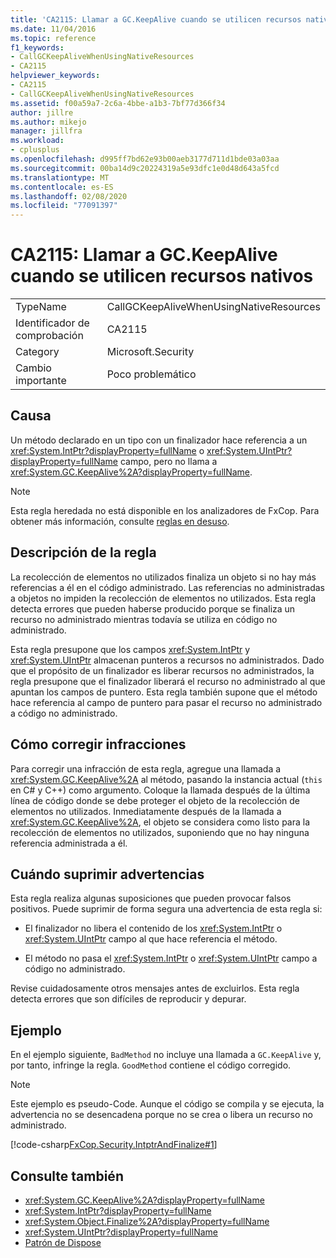 ```yaml
---
title: 'CA2115: Llamar a GC.KeepAlive cuando se utilicen recursos nativos'
ms.date: 11/04/2016
ms.topic: reference
f1_keywords:
- CallGCKeepAliveWhenUsingNativeResources
- CA2115
helpviewer_keywords:
- CA2115
- CallGCKeepAliveWhenUsingNativeResources
ms.assetid: f00a59a7-2c6a-4bbe-a1b3-7bf77d366f34
author: jillre
ms.author: mikejo
manager: jillfra
ms.workload:
- cplusplus
ms.openlocfilehash: d995ff7bd62e93b00aeb3177d711d1bde03a03aa
ms.sourcegitcommit: 00ba14d9c20224319a5e93dfc1e0d48d643a5fcd
ms.translationtype: MT
ms.contentlocale: es-ES
ms.lasthandoff: 02/08/2020
ms.locfileid: "77091397"
---
```

# <a name="ca2115-call-gckeepalive-when-using-native-resources"></a>CA2115: Llamar a GC.KeepAlive cuando se utilicen recursos nativos

|||
|-|-|
|TypeName|CallGCKeepAliveWhenUsingNativeResources|
|Identificador de comprobación|CA2115|
|Category|Microsoft.Security|
|Cambio importante|Poco problemático|

## <a name="cause"></a>Causa
Un método declarado en un tipo con un finalizador hace referencia a un <xref:System.IntPtr?displayProperty=fullName> o <xref:System.UIntPtr?displayProperty=fullName> campo, pero no llama a <xref:System.GC.KeepAlive%2A?displayProperty=fullName>.

> [!NOTE]
> Esta regla heredada no está disponible en los analizadores de FxCop. Para obtener más información, consulte [reglas en desuso](fxcop-rule-port-status.md#deprecated-rules).

## <a name="rule-description"></a>Descripción de la regla

La recolección de elementos no utilizados finaliza un objeto si no hay más referencias a él en el código administrado. Las referencias no administradas a objetos no impiden la recolección de elementos no utilizados. Esta regla detecta errores que pueden haberse producido porque se finaliza un recurso no administrado mientras todavía se utiliza en código no administrado.

Esta regla presupone que los campos <xref:System.IntPtr> y <xref:System.UIntPtr> almacenan punteros a recursos no administrados. Dado que el propósito de un finalizador es liberar recursos no administrados, la regla presupone que el finalizador liberará el recurso no administrado al que apuntan los campos de puntero. Esta regla también supone que el método hace referencia al campo de puntero para pasar el recurso no administrado a código no administrado.

## <a name="how-to-fix-violations"></a>Cómo corregir infracciones

Para corregir una infracción de esta regla, agregue una llamada a <xref:System.GC.KeepAlive%2A> al método, pasando la instancia actual (`this` en C# y C++) como argumento. Coloque la llamada después de la última línea de código donde se debe proteger el objeto de la recolección de elementos no utilizados. Inmediatamente después de la llamada a <xref:System.GC.KeepAlive%2A>, el objeto se considera como listo para la recolección de elementos no utilizados, suponiendo que no hay ninguna referencia administrada a él.

## <a name="when-to-suppress-warnings"></a>Cuándo suprimir advertencias

Esta regla realiza algunas suposiciones que pueden provocar falsos positivos. Puede suprimir de forma segura una advertencia de esta regla si:

- El finalizador no libera el contenido de los <xref:System.IntPtr> o <xref:System.UIntPtr> campo al que hace referencia el método.

- El método no pasa el <xref:System.IntPtr> o <xref:System.UIntPtr> campo a código no administrado.

Revise cuidadosamente otros mensajes antes de excluirlos. Esta regla detecta errores que son difíciles de reproducir y depurar.

## <a name="example"></a>Ejemplo

En el ejemplo siguiente, `BadMethod` no incluye una llamada a `GC.KeepAlive` y, por tanto, infringe la regla. `GoodMethod` contiene el código corregido.

> [!NOTE]
> Este ejemplo es pseudo-Code. Aunque el código se compila y se ejecuta, la advertencia no se desencadena porque no se crea o libera un recurso no administrado.

[!code-csharp[FxCop.Security.IntptrAndFinalize#1](../code-quality/codesnippet/CSharp/ca2115-call-gc-keepalive-when-using-native-resources_1.cs)]

## <a name="see-also"></a>Consulte también

- <xref:System.GC.KeepAlive%2A?displayProperty=fullName>
- <xref:System.IntPtr?displayProperty=fullName>
- <xref:System.Object.Finalize%2A?displayProperty=fullName>
- <xref:System.UIntPtr?displayProperty=fullName>
- [Patrón de Dispose](/dotnet/standard/design-guidelines/dispose-pattern)
